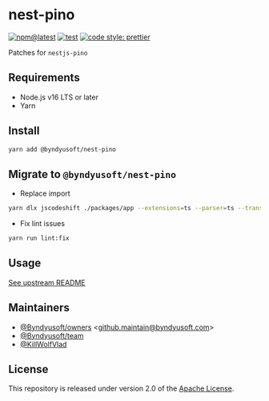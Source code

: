 # nest-pino

[![npm@latest](https://img.shields.io/npm/v/@byndyusoft/nest-pino/latest.svg)](https://www.npmjs.com/package/@byndyusoft/nest-pino)
[![test](https://github.com/Byndyusoft/nest-pino/actions/workflows/test.yaml/badge.svg?branch=master)](https://github.com/Byndyusoft/nest-pino/actions/workflows/test.yaml)
[![code style: prettier](https://img.shields.io/badge/code_style-prettier-ff69b4.svg)](https://github.com/prettier/prettier)

Patches for `nestjs-pino`

## Requirements

- Node.js v16 LTS or later
- Yarn

## Install

```bash
yarn add @byndyusoft/nest-pino
```

## Migrate to `@byndyusoft/nest-pino`

- Replace import

```bash
yarn dlx jscodeshift ./packages/app --extensions=ts --parser=ts --transform=./node_modules/@byndyusoft/nest-pino/codemods/replace-import-specifier.js
```

- Fix lint issues

```bash
yarn run lint:fix
```

## Usage

[See upstream README](https://github.com/iamolegga/nestjs-pino#readme)

## Maintainers

- [@Byndyusoft/owners](https://github.com/orgs/Byndyusoft/teams/owners) <<github.maintain@byndyusoft.com>>
- [@Byndyusoft/team](https://github.com/orgs/Byndyusoft/teams/team)
- [@KillWolfVlad](https://github.com/KillWolfVlad)

## License

This repository is released under version 2.0 of the
[Apache License](https://www.apache.org/licenses/LICENSE-2.0).
